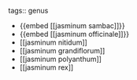 tags:: genus

- {{embed [[jasminum sambac]]}}
- {{embed [[jasminum officinale]]}}
- [[jasminum nitidum]]
- [[jasminum grandiflorum]]
- [[jasminum polyanthum]]
- [[jasminum rex]]